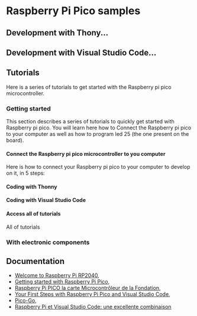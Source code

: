 # Raspberry Pi Pico samples

## Development with Thony... 

## Development with Visual Studio Code...

## Tutorials

Here is a series of tutorials to get started with the Raspberry pi pico microcontroller.

### Getting started

This section describes a series of tutorials to quickly get started with Raspberry pi pico. You will learn here how to Connect the Raspberry pi pico to your computer as well as how to program led 25 (the one present on the board).

#### Connect the Raspberry pi pico microcontroller to you computer

Here is how to connect your Raspberry pi pico to your computer to develop on it, in 5 steps:

#### Coding with Thonny



#### Coding with Visual Studio Code

#### Access all of tutorials

All of tutorials 

### With electronic components

## Documentation

* [Welcome to Raspberry Pi RP2040](https://www.raspberrypi.org/documentation/rp2040/getting-started/),
* [Getting started with Raspberry Pi Pico](https://projects.raspberrypi.org/en/projects/getting-started-with-the-pico),
* [Raspberry Pi PICO la carte Microcontrôleur de la Fondation](https://www.framboise314.fr/raspberry-pi-pico-la-carte-microcontroleur-de-la-fondation/#Connecter_la_carte_Pico_en_USB),
* [Your First Steps with Raspberry Pi Pico and Visual Studio Code](https://dev.to/blues/your-first-steps-with-raspberry-pi-pico-and-visual-studio-code-4jbd),
* [Pico-Go](https://marketplace.visualstudio.com/items?itemName=ChrisWood.pico-go),
* [Raspberry Pi et Visual Studio Code: une excellente combinaison](https://www.netcost-security.fr/actualites/5363/raspberry-pi-et-visual-studio-code-une-excellente-combinaison/#Code_pour_le_Pico_dans_Code)
